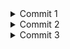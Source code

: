 <details>
<summary>Commit 1</summary>

Fungsi `handle_connection` bertugas memproses koneksi TCP dari klien ke server HTTP sederhana. Fungsi ini menerima `TcpStream` yang merepresentasikan koneksi aktif, lalu menggunakan `BufReader` untuk membaca data dari stream secara efisien. Kode di dalamnya membaca baris-baris teks dari permintaan HTTP yang dikirim klien (menggunakan `.lines()`), mengabaikan kesalahan dengan `.unwrap()` (sederhana, tidak ideal untuk produksi), dan mengumpulkan header HTTP hingga menemukan baris kosong (dihentikan oleh `.take_while(|line| !line.is_empty())`). Hasilnya disimpan dalam vektor `http_request` yang kemudian dicetak ke konsol untuk logging, meski belum mengirim respons balik ke klien. Fungsi ini hanya menangani pembacaan dan logging permintaan, belum menghasilkan respons HTTP yang valid.

</details>

<details>
<summary>Commit 2</summary>

![Commit 2 screen capture](commit2.png)

Perbedaan utama pada versi terbaru `handle_connection` ini adalah **penambahan logika untuk mengirim respons HTTP kembali ke klien**, sedangkan sebelumnya hanya membaca dan menampilkan permintaan. Pada kode baru ini, setelah membaca header request, fungsi ini:  
1. **Membaca file HTML** (`hello.html`) menggunakan `fs::read_to_string`,  
2. **Membentuk respons HTTP lengkap** dengan status `200 OK`, header `Content-Length`, dan konten HTML dari file,  
3. **Mengirim respons** ke klien melalui `stream.write_all()`.  

Sebelumnya, fungsi hanya berhenti di logging request tanpa respons, sedangkan versi ini membuat server menjadi **fungsional** (bisa menampilkan halaman web). Perubahan ini juga memperkenalkan potensi error handling yang kurang robust (masih pakai `unwrap()`) dan ketergantungan pada file eksternal `hello.html`.

</details>

<details>
<summary>Commit 3</summary>

![Commit 3 screen capture](commit3.png)



**Penjelasan:**
1. **Validasi Path:** Mengecek apakah request line mengandung path `/bad`
2. **Penentuan Response:** 
   - Jika path `/bad`, menggunakan status `404 NOT FOUND` dan file `error.html`
   - Jika path lain, menggunakan status `200 OK` dan file `hello.html`
3. **Buat file `error.html`** dengan konten:

Perubahan utama dari kode sebelumnya:
- Menambahkan logika validasi path request
- Mendukung multiple response status (200 OK dan 404 NOT FOUND)
- Memisahkan konten halaman ke file terpisah (`hello.html` dan `error.html`)

</details>
